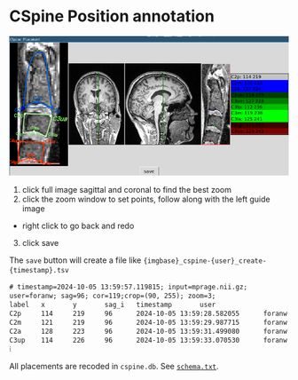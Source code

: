 # CSpine Position annotation

![screenshot](img/screenshot.png)

1. click full image sagittal and coronal to find the best zoom
2. click the zoom window to set points, follow along with the left guide image
  * right click to go back and redo
3. click save


The `save` button will create a file like `{imgbase}_cspine-{user}_create-{timestamp}.tsv`

```
# timestamp=2024-10-05 13:59:57.119815; input=mprage.nii.gz; user=foranw; sag=96; cor=119;crop=(90, 255); zoom=3;
label   x       y       sag_i   timestamp       user
C2p     114     219     96      2024-10-05 13:59:28.582055      foranw
C2m     121     219     96      2024-10-05 13:59:29.987715      foranw
C2a     128     223     96      2024-10-05 13:59:31.499080      foranw
C3up    114     226     96      2024-10-05 13:59:33.070530      foranw
⁞
```

All placements are recoded in `cspine.db`. See [`schema.txt`](schema.txt).
